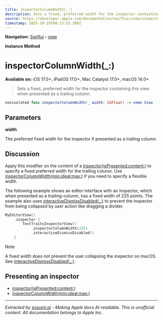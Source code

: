 ```yaml
---
title: inspectorColumnWidth(_:)
description: Sets a fixed, preferred width for the inspector containing this view when presented as a trailing column.
source: https://developer.apple.com/documentation/swiftui/view/inspectorcolumnwidth(_:)
timestamp: 2025-10-29T00:13:52.380Z
---
```


**Navigation:** [Swiftui](/documentation/swiftui) › [view](/documentation/swiftui/view)

**Instance Method**

# inspectorColumnWidth(_:)

**Available on:** iOS 17.0+, iPadOS 17.0+, Mac Catalyst 17.0+, macOS 14.0+

> Sets a fixed, preferred width for the inspector containing this view when presented as a trailing column.

```swift
nonisolated func inspectorColumnWidth(_ width: CGFloat) -> some View
```

## Parameters

**width**

The preferred fixed width for the inspector if presented as a trailing column.



## Discussion

Apply this modifier on the content of a [inspector(isPresented:content:)](/documentation/swiftui/view/inspector(ispresented:content:)) to specify a fixed preferred width for the trailing column. Use [inspectorColumnWidth(min:ideal:max:)](/documentation/swiftui/view/inspectorcolumnwidth(min:ideal:max:)) if you need to specify a flexible width.

The following example shows an editor interface with an inspector, which when presented as a trailing-column, has a fixed width of 225 points. The example also uses [interactiveDismissDisabled(_:)](/documentation/swiftui/view/interactivedismissdisabled(_:)) to prevent the inspector from being collapsed by user action like dragging a divider.

```swift
MyEditorView()
    .inspector {
        TextTraitsInspectorView()
            .inspectorColumnWidth(225)
            .interactiveDismissDisabled()
    }
```

> [!NOTE]
> A fixed width does not prevent the user collapsing the inspector on macOS. See [interactiveDismissDisabled(_:)](/documentation/swiftui/view/interactivedismissdisabled(_:)).

## Presenting an inspector

- [inspector(isPresented:content:)](/documentation/swiftui/view/inspector(ispresented:content:))
- [inspectorColumnWidth(min:ideal:max:)](/documentation/swiftui/view/inspectorcolumnwidth(min:ideal:max:))

---

*Extracted by [sosumi.ai](https://sosumi.ai) - Making Apple docs AI-readable.*
*This is unofficial content. All documentation belongs to Apple Inc.*
